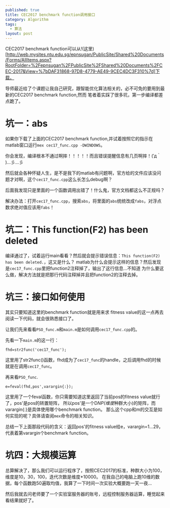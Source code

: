```yaml
---
published: true
title: CEC2017 benchmark function调用接口
category: Algorithm
tags: 
  - 算法
layout: post
---
```


CEC2017 benchmark function可以从!(这里)[http://web.mysites.ntu.edu.sg/epnsugan/PublicSite/Shared%20Documents/Forms/AllItems.aspx?RootFolder=%2Fepnsugan%2FPublicSite%2FShared%20Documents%2FCEC-2017&View=%7bDAF31868-97D8-4779-AE49-9CEC4DC3F310%7d]下载。

导师最近给了个课题让我自己研究，跟智能优化算法相关的，必不可免的要用到最新的CEC2017 benchmark function,然而
笔者着实踩了很多坑，第一步编译都差点跪了。

# 坑一：abs

如果你下载了上面的CEC2017 benchmark function,并试着按照它的指示在matlab窗口运行`mex cec17_func.cpp -DWINDOWS`。

你会发现，编译根本不通过啊摔！！！！！而且错误提醒信息有几页啊摔！(′д｀ )…彡…彡

然后就会各种怀疑人生，是不是我下的matlab有问题啊，官方给的文件应该没问题才对啊，这个`cec17_func.cpp`这么长怎么debug啊？

后面我发现只是里面的一个函数调用出错了！什么鬼，官方文档都这么不正规吗？

解决办法：打开`cec17_func.cpp`，搜索`abs`，将里面的`abs`统统改成`fabs`，对浮点数求绝对值应该用`fabs`！

# 坑二：This function(F2) has been deleted

编译通过了，试着运行main看看？然后就会提示错误信息：`This function(F2) has been deleted.`，这又是什么？
matlab为什么会提示这样的信息？然后发现是`cec17_func.cpp`里把function2注释掉了，输出了这行信息...不知道
为什么要这么做，解决方法就是把那行代码注释掉并且把function2的注释去掉。

# 坑三：接口如何使用

其实只要知道这里的benchmark function就是用来求 fitness value的这一点再去阅读一下代码，就会很熟悉接口了。

让我们先来看看`PSO_func.m`和`main.m`是如何调用`cec17_func.cpp`的。

先看一下`main.m`的这一行：

`fhd=str2func('cec17_func');`

这里用了str2func()函数，fhd成为了`cec17_func`的handle，之后调用fhd的时候就是在调用`cec17_func`。

再来看`PSO_func`.

`e=feval(fhd,pos',varargin{:});`

这里用了一个feval函数，你只需要知道这里返回了当前pos的fitness value就行了，pos'是pos的转置矩阵，
所以pos'是一个D*NP(维度*种群大小)的矩阵，而varargin{:}是具体使用哪个benchmark function。
那么这个cpp和m的交互是如何实现的呢？具体请查阅`mex`命令的相关知识。

总结一下上面那段代码的含义：返回pos'的fitness value给e，varargin=1...29，代表着第varargin个benchmark function。

# 坑四：大规模运算

总算解决了，那么我们可以运行程序了，按照CEC2017的标准，种群大小为100，维度是10，30，100，迭代次数是维度*10000。
在我自己的电脑上跑10维的数据，每个函数跑50遍取均值，我算了一下时间一次实验大概要跑一天一夜...

然后我就去问老师要了一个实验室服务器的账号，远程控制服务器运算，睡觉起来看结果就好了。

